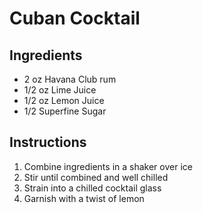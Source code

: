 # Cuban Cocktail 


## Ingredients

* 2 oz Havana Club rum
* 1/2 oz Lime Juice
* 1/2 oz Lemon Juice
* 1/2 Superfine Sugar

## Instructions

1. Combine ingredients in a shaker over ice
2. Stir until combined and well chilled
3. Strain into a chilled cocktail glass
4. Garnish with a twist of lemon

